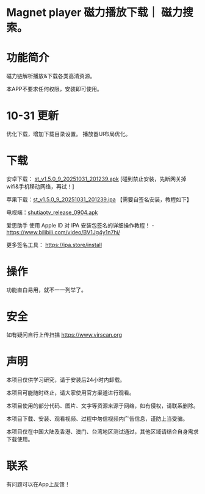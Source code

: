 # Magnet player  磁力播放下载｜ 磁力搜索。

# 功能简介

磁力链解析播放&下载各类高清资源。 

本APP不要求任何权限，安装即可使用。


# 10-31 更新
优化下载，增加下载目录设置。
播放器UI布局优化。

# 下载


安卓下载： [st_v1.5.0_9_20251031_201239.apk](https://github.com/zaidielykelee/Magnet_player/releases/download/1.5.0%2B8/st_v1.5.0_9_20251031_201239.apk) [碰到禁止安装，先断网关掉wifi&手机移动网络，再试！]

苹果下载：[st_v1.5.0_9_20251031_201239.ipa](https://github.com/zaidielykelee/Magnet_player/releases/download/1.5.0%2B8/st_v1.5.0_9_20251031_201239.ipa) 【需要自签名安装，教程如下】

电视端：[shutiaotv_release_0904.apk](https://github.com/zaidielykelee/Magnet_player/releases/download/1.3.0%2B8/shutiaotv_release_0904.apk) 


爱思助手 使用 Apple ID 对 IPA 安装包签名的详细操作教程！ - https://www.bilibili.com/video/BV1Jg4y1n7hi/

更多签名工具： https://ipa.store/install

# 操作

功能直白易用，就不一一列举了。

# 安全

如有疑问自行上传扫描 https://www.virscan.org

# 声明

本项目仅供学习研究，请于安装后24小时内卸载。

本项目可能随时终止，请大家使用官方渠道进行观看。

本项目使用的部分代码、图片、文字等资源来源于网络，如有侵权，请联系删除。

本项目下载、安装、观看视频、过程中匆信视频内广告信息，谨防上当受骗。

本项目仅在中国大陆及香港、澳门、台湾地区测试通过，其他区域请结合自身需求下载使用。


# 联系

有问题可以在App上反馈！


